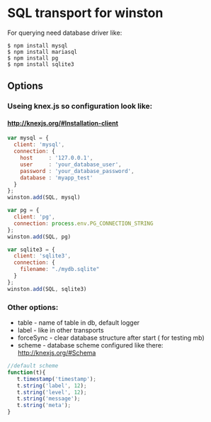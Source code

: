 # SQL transport for winston

For querying need database driver like:
```
$ npm install mysql
$ npm install mariasql
$ npm install pg
$ npm install sqlite3
```

## Options

### Useing knex.js so configuration look like: 
#### http://knexjs.org/#Installation-client

```js
var mysql = {
  client: 'mysql',
  connection: {
    host     : '127.0.0.1',
    user     : 'your_database_user',
    password : 'your_database_password',
    database : 'myapp_test'
  }
};
winston.add(SQL, mysql)

var pg = {
  client: 'pg',
  connection: process.env.PG_CONNECTION_STRING
};
winston.add(SQL, pg)

var sqlite3 = {
  client: 'sqlite3',
  connection: {
    filename: "./mydb.sqlite"
  }
};
winston.add(SQL, sqlite3)
```

### Other options:
* table - name of table in db, default logger
* label - like in other transports
* forceSync - clear database structure after start ( for testing mb)
* scheme - database scheme configured like there: http://knexjs.org/#Schema
 
 ```js
 //default scheme
 function(t){
	t.timestamp('timestamp');
	t.string('label', 12);
	t.string('level', 12);
	t.string('message');
	t.string('meta');
 }
 ```